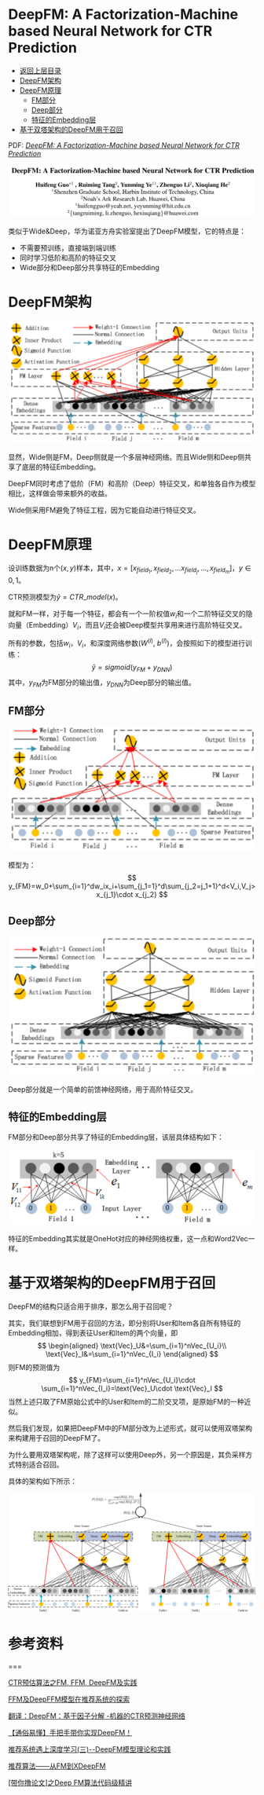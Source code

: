 # DeepFM: A Factorization-Machine based Neural Network for CTR Prediction

* [返回上层目录](../deep-learning.md)
* [DeepFM架构](#DeepFM架构)
* [DeepFM原理](#DeepFM原理)
  * [FM部分](#FM部分)
  * [Deep部分](#Deep部分)
  * [特征的Embedding层](#特征的Embedding层)
* [基于双塔架构的DeepFM用于召回](#基于双塔架构的DeepFM用于召回)



PDF: [*DeepFM: A Factorization-Machine based Neural Network for CTR Prediction*](https://arxiv.org/abs/1703.04247)

![deepfm](pic/deepfm.png)

类似于Wide&Deep，华为诺亚方舟实验室提出了DeepFM模型，它的特点是：

* 不需要预训练，直接端到端训练
* 同时学习低阶和高阶的特征交叉
* Wide部分和Deep部分共享特征的Embedding

# DeepFM架构

![deepfm-architecture](pic/deepfm-architecture.png)

显然，Wide侧是FM，Deep侧就是一个多层神经网络。而且Wide侧和Deep侧共享了底层的特征Embedding。

DeepFM同时考虑了低阶（FM）和高阶（Deep）特征交叉，和单独各自作为模型相比，这样做会带来额外的收益。

Wide侧采用FM避免了特征工程，因为它能自动进行特征交叉。

# DeepFM原理

设训练数据为n个$(x,y)$样本，其中，$x=[x_{field_1}, x_{field_2}, ... x_{field_j}, ... , x_{field_m}]$，$y\in {0, 1}$。

CTR预测模型为$\hat{y}=CTR\_model(x)$。

就和FM一样，对于每一个特征，都会有一个一阶权值$w_i$和一个二阶特征交叉的隐向量（Embedding）$V_i$，而且$V_i$还会被Deep模型共享用来进行高阶特征交叉。

所有的参数，包括$w_i$，$V_i$，和深度网络参数$(W^{(l)},\ b^{(l)})$，会按照如下的模型进行训练：
$$
\hat{y}=sigmoid(y_{FM}+y_{DNN})
$$
其中，$y_{FM}$为FM部分的输出值，$y_{DNN}$为Deep部分的输出值。

## FM部分

![deepfm-fm](pic/deepfm-fm.png)

模型为：
$$
y_{FM}=w_0+\sum_{i=1}^dw_ix_i+\sum_{j_1=1}^d\sum_{j_2=j_1+1}^d<V_i,V_j>x_{j_1}\cdot x_{j_2}
$$

## Deep部分

![deepfm-deep](pic/deepfm-deep.png)

Deep部分就是一个简单的前馈神经网络，用于高阶特征交叉。

## 特征的Embedding层

FM部分和Deep部分共享了特征的Embedding层，该层具体结构如下：

![deepfm-embedding](pic/deepfm-embedding.png)

特征的Embedding其实就是OneHot对应的神经网络权重，这一点和Word2Vec一样。

# 基于双塔架构的DeepFM用于召回

DeepFM的结构只适合用于排序，那怎么用于召回呢？

其实，我们联想到FM用于召回的方法，即分别将User和Item各自所有特征的Embedding相加，得到表征User和Item的两个向量，即
$$
\begin{aligned}
\text{Vec}_U&=\sum_{i=1}^nVec_{U_i}\\
\text{Vec}_I&=\sum_{i=1}^nVec_{I_i}
\end{aligned}
$$
则FM的预测值为
$$
y_{FM}=\sum_{i=1}^nVec_{U_i}\cdot \sum_{i=1}^nVec_{I_i}=\text{Vec}_U\cdot \text{Vec}_I
$$
当然上述只取了FM原始公式中的User和Item的二阶交叉项，是原始FM的一种近似。

然后我们发现，如果把DeepFM中的FM部分改为上述形式，就可以使用双塔架构来构建用于召回的DeepFM了。

为什么要用双塔架构呢，除了这样可以使用Deep外，另一个原因是，其负采样方式特别适合召回。

具体的架构如下所示：

![deepfm-dssm](pic/deepfm-dssm.png)

# 参考资料

===

[CTR预估算法之FM, FFM, DeepFM及实践](https://blog.csdn.net/John_xyz/article/details/78933253)

[FFM及DeepFFM模型在推荐系统的探索](http://axure.pmskill.net/AI/%E6%96%B0%E6%B5%AA-ffm%E5%8F%8Adeepffm%E6%A8%A1%E5%9E%8B%E5%9C%A8%E6%8E%A8%E8%8D%90%E7%B3%BB%E7%BB%9F%E7%9A%84%E6%8E%A2%E7%B4%A2%E5%8F%8A%E5%AE%9E%E8%B7%B5.pdf)

[翻译：DeepFM：基于因子分解 -机器的CTR预测神经网络](https://www.kdocs.cn/l/sY7EQM541)

[【通俗易懂】手把手带你实现DeepFM！](https://mp.weixin.qq.com/s/QrO48ZdP483TY_EnnWFhsQ)

[推荐系统遇上深度学习(三)--DeepFM模型理论和实践](https://www.jianshu.com/p/6f1c2643d31b)

[推荐算法——从FM到XDeepFM](https://zhuanlan.zhihu.com/p/81937617)

[[带你撸论文]之Deep FM算法代码级精讲](https://zhuanlan.zhihu.com/p/109901389)

